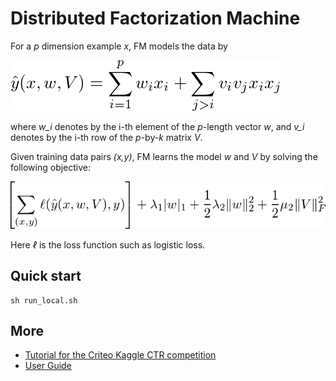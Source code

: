 # Distributed Factorization Machine

For a *p* dimension example *x*, FM models the data by

![hat_y](guide/hat_y.png)

where *w_i* denotes by the i-th element of the *p*-length vector *w*, and *v_i*
denotes by the i-th row of the *p*-by-*k* matrix *V*.

Given training data pairs *(x,y)*, FM learns the model
*w* and *V* by solving the following objective:

<!-- \left[\sum_{(x,y)} \ell(\hat y(x,w,V), y)\right] + \lambda_1 |w|_1 + \frac{1}{2} \lambda_2
\|w\|_2^2 + \frac{1}{2} \mu_2 \|V\|_F^2 -->

![obj](guide/obj.png)

Here *ℓ* is the loss function such as logistic loss.

## Quick start

```
sh run_local.sh
```

## More

- [Tutorial for the Criteo Kaggle CTR competition](http://wormhole.readthedocs.org/en/latest/tutorial/criteo_kaggle.html)
- [User Guide](http://wormhole.readthedocs.org/en/latest/learn/difacto.html)

